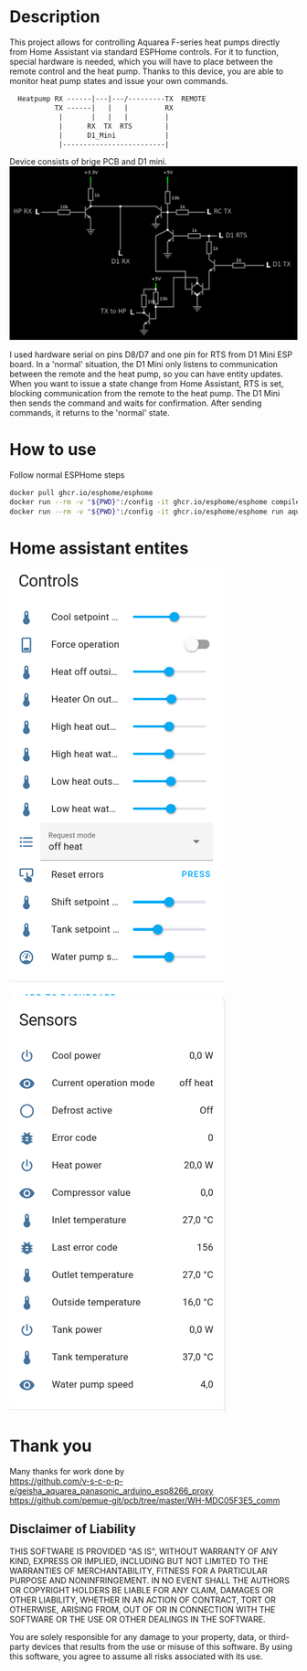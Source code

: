 # Description
This project allows for controlling Aquarea F-series heat pumps directly from Home Assistant via standard ESPHome controls.
For it to function, special hardware is needed, which you will have to place between the remote control and the heat pump.
Thanks to this device, you are able to monitor heat pump states and issue your own commands.

```
  Heatpump RX ------|---|---/---------TX  REMOTE
           TX ------|   |   |         RX
            |       |   |   |         |
            |      RX  TX  RTS        |
            |      D1_Mini            |
            |-------------------------|
```
Device consists of brige PCB and D1 mini.
![Brige schematic](images/schematic.png "schematic")

I used hardware serial on pins D8/D7 and one pin for RTS from D1 Mini ESP board. In a 'normal' situation, the D1 Mini only listens to communication between the remote and the heat pump, so you can have entity updates.
When you want to issue a state change from Home Assistant, RTS is set, blocking communication from the remote to the heat pump. The D1 Mini then sends the command and waits for confirmation.
After sending commands, it returns to the 'normal' state.


# How to use
Follow normal ESPHome steps
```bash
docker pull ghcr.io/esphome/esphome
docker run --rm -v "${PWD}":/config -it ghcr.io/esphome/esphome compile aquarea.yaml
docker run --rm -v "${PWD}":/config -it ghcr.io/esphome/esphome run aquarea.yaml
```

# Home assistant entites

![Aquarea controls](images/aquarea_controls.png "HA Controls")
![Aquarea sensors](images/aquarea_sensors.png "HA Sensors")

# Thank you
Many thanks for work done by<br>
https://github.com/v-s-c-o-p-e/geisha_aquarea_panasonic_arduino_esp8266_proxy
https://github.com/pemue-git/pcb/tree/master/WH-MDC05F3E5_comm

## Disclaimer of Liability

THIS SOFTWARE IS PROVIDED "AS IS", WITHOUT WARRANTY OF ANY KIND, EXPRESS OR IMPLIED, INCLUDING BUT NOT LIMITED TO THE WARRANTIES OF MERCHANTABILITY, FITNESS FOR A PARTICULAR PURPOSE AND NONINFRINGEMENT. IN NO EVENT SHALL THE AUTHORS OR COPYRIGHT HOLDERS BE LIABLE FOR ANY CLAIM, DAMAGES OR OTHER LIABILITY, WHETHER IN AN ACTION OF CONTRACT, TORT OR OTHERWISE, ARISING FROM, OUT OF OR IN CONNECTION WITH THE SOFTWARE OR THE USE OR OTHER DEALINGS IN THE SOFTWARE.

You are solely responsible for any damage to your property, data, or third-party devices that results from the use or misuse of this software. By using this software, you agree to assume all risks associated with its use.
